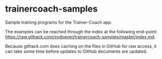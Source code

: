 # trainercoach-samples
Sample training programs for the Trainer-Coach app.

The examples can be reached through the index at the following end-point: https://raw.githack.com/svdoever/trainercoach-samples/master/index.md.

Because githack.com does caching on the files in GitHub for raw access, it can take some time before updates to GitHub documents are updated.
